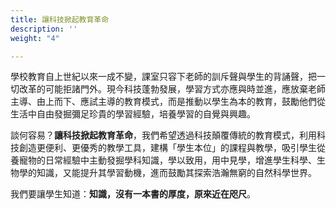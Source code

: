 ```yaml
---
title: 讓科技掀起教育革命
description: ''
weight: "4"

---
```

學校教育自上世紀以來一成不變，課室只容下老師的訓斥聲與學生的背誦聲，把一切改革的可能拒諸門外。現今科技蓬勃發展，學習方式亦應與時並進，應放棄老師主導、由上而下、應試主導的教育模式，而是推動以學生為本的教育，鼓勵他們從生活中自由發掘彌足珍貴的學習經驗，培養學習的自覺與興趣。

談何容易？**讓科技掀起教育革命**，我們希望透過科技顛覆傳統的教育模式，利用科技創造更便利、更優秀的教學工具，建構「學生本位」的課程與教學，吸引學生從養寵物的日常經驗中主動發掘學科知識，學以致用，用中見學，增進學生科學、生物學的知識，又能提升其學習動機，進而鼓勵其探索浩瀚無窮的自然科學世界。

我們要讓學生知道：**知識，沒有一本書的厚度，原來近在咫尺**。